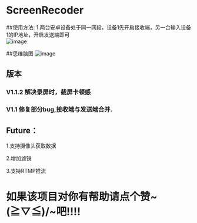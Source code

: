 # ScreenRecoder

##使用方法:
1.两台安卓设备处于同一网段，设备1先开启接收端，另一台输入设备1的IP地址，开启发送端即可</br>
![image](https://github.com/RyanRQ/ScreenRecoder/blob/master/show.jpg)</br>

##思维脑图
![image](https://github.com/RyanRQ/ScreenRecoder/blob/master/%E8%84%91%E5%9B%BE.png)</br>
## 版本
### V1.1.2 解决录屏时，截屏卡顿感
### V1.1 修复部分bug,接收端与发送端合并.


## Future：
1.支持摄像头获取数据

2.增加滤镜

3.支持RTMP推流


# 如果该项目对你有帮助请点个赞~\(≧▽≦)/~吧!!!!

